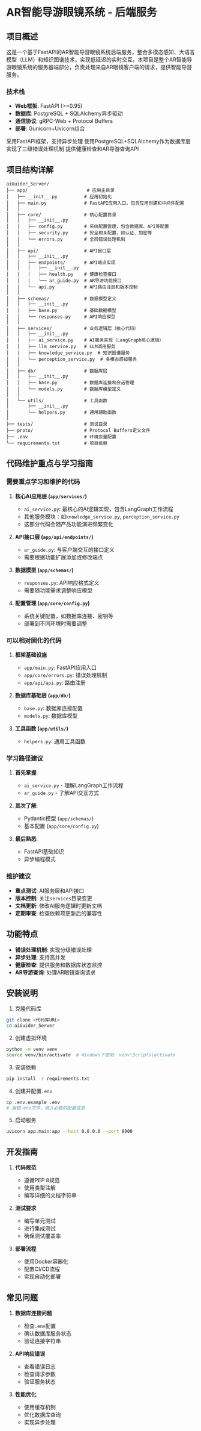 # AR智能导游眼镜系统 - 后端服务

## 项目概述

这是一个基于FastAPI的AR智能导游眼镜系统后端服务，整合多模态感知、大语言模型（LLM）和知识图谱技术，实现低延迟的实时交互。本项目是整个AR智能导游眼镜系统的服务器端部分，负责处理来自AR眼镜客户端的请求，提供智能导游服务。

### 技术栈

- **Web框架**: FastAPI (>=0.95)
- **数据库**: PostgreSQL + SQLAlchemy异步驱动
- **通信协议**: gRPC-Web + Protocol Buffers
- **部署**: Gunicorn+Uvicorn组合

采用FastAPI框架，支持异步处理
使用PostgreSQL+SQLAlchemy作为数据库层
实现了三级错误处理机制
提供健康检查和AR导游查询API

## 项目结构详解

```
aiGuider_Server/
├── app/                      # 应用主目录
│   ├── __init__.py          # 应用初始化
│   ├── main.py              # FastAPI应用入口，包含应用创建和中间件配置
│   │
│   ├── core/                # 核心配置目录
│   │   ├── __init__.py
│   │   ├── config.py        # 系统配置管理，包含数据库、API等配置
│   │   ├── security.py      # 安全相关配置，如认证、加密等
│   │   └── errors.py        # 全局错误处理机制
│   │
│   ├── api/                 # API接口层
│   │   ├── __init__.py
│   │   ├── endpoints/       # API端点实现
│   │   │   ├── __init__.py
│   │   │   ├── health.py    # 健康检查接口
│   │   │   └── ar_guide.py  # AR导游功能接口
│   │   └── api.py           # API路由注册和版本控制
│   │
│   ├── schemas/             # 数据模型定义
│   │   ├── __init__.py
│   │   ├── base.py          # 基础数据模型
│   │   └── responses.py     # API响应模型
│   │
│   ├── services/            # 业务逻辑层（核心代码）
│   │   ├── __init__.py
│   │   ├── ai_service.py    # AI服务实现（LangGraph核心逻辑）
│   │   ├── llm_service.py   # LLM调用服务
│   │   ├── knowledge_service.py  # 知识图谱服务
│   │   └── perception_service.py  # 多模态感知服务
│   │
│   ├── db/                  # 数据库层
│   │   ├── __init__.py
│   │   ├── base.py          # 数据库连接和会话管理
│   │   └── models.py        # 数据库模型定义
│   │
│   └── utils/               # 工具函数
│       ├── __init__.py
│       └── helpers.py       # 通用辅助函数
│
├── tests/                   # 测试目录
├── proto/                   # Protocol Buffers定义文件
├── .env                     # 环境变量配置
└── requirements.txt         # 项目依赖
```

## 代码维护重点与学习指南

### 需要重点学习和维护的代码

1. **核心AI应用层 (`app/services/`)**
   - `ai_service.py`: 最核心的AI逻辑实现，包含LangGraph工作流程
   - 其他服务模块：如`knowledge_service.py`, `perception_service.py`
   - 这部分代码会随产品功能演进频繁变化

2. **API接口层 (`app/api/endpoints/`)**
   - `ar_guide.py`: 与客户端交互的接口定义
   - 需要根据功能扩展添加或修改端点

3. **数据模型 (`app/schemas/`)**
   - `responses.py`: API响应格式定义
   - 需要随功能需求调整响应模型

4. **配置管理 (`app/core/config.py`)**
   - 系统关键配置，如数据库连接、密钥等
   - 部署到不同环境时需要调整

### 可以相对固化的代码

1. **框架基础设施**
   - `app/main.py`: FastAPI应用入口
   - `app/core/errors.py`: 错误处理机制
   - `app/api/api.py`: 路由注册

2. **数据库基础层 (`app/db/`)**
   - `base.py`: 数据库连接配置
   - `models.py`: 数据库模型

3. **工具函数 (`app/utils/`)**
   - `helpers.py`: 通用工具函数

### 学习路径建议

1. **首先掌握**: 
   - `ai_service.py` - 理解LangGraph工作流程
   - `ar_guide.py` - 了解API交互方式

2. **其次了解**:
   - Pydantic模型 (`app/schemas/`)
   - 基本配置 (`app/core/config.py`)

3. **最后熟悉**:
   - FastAPI基础知识
   - 异步编程模式

### 维护建议

- **重点测试**: AI服务层和API接口
- **版本控制**: 关注`services`目录变更
- **文档更新**: 修改AI服务逻辑时更新文档
- **定期审查**: 检查依赖项更新后的兼容性

## 功能特点

- **错误处理机制**: 实现分级错误处理
- **异步处理**: 支持高并发
- **健康检查**: 提供服务和数据库状态监控
- **AR导游查询**: 处理AR眼镜查询请求

## 安装说明

1. 克隆代码库
```bash
git clone <代码库URL>
cd aiGuider_Server
```

2. 创建虚拟环境
```bash
python -m venv venv
source venv/bin/activate  # Windows下使用: venv\Scripts\activate
```

3. 安装依赖
```bash
pip install -r requirements.txt
```

4. 创建并配置`.env`
```bash
cp .env.example .env
# 编辑.env文件，填入必要的配置信息
```

5. 启动服务
```bash
uvicorn app.main:app --host 0.0.0.0 --port 8000
```

## 开发指南

1. **代码规范**
   - 遵循PEP 8规范
   - 使用类型注解
   - 编写详细的文档字符串

2. **测试要求**
   - 编写单元测试
   - 进行集成测试
   - 确保测试覆盖率

3. **部署流程**
   - 使用Docker容器化
   - 配置CI/CD流程
   - 实现自动化部署

## 常见问题

1. **数据库连接问题**
   - 检查`.env`配置
   - 确认数据库服务状态
   - 验证连接字符串

2. **API响应错误**
   - 查看错误日志
   - 检查请求参数
   - 验证服务状态

3. **性能优化**
   - 使用缓存机制
   - 优化数据库查询
   - 实现异步处理